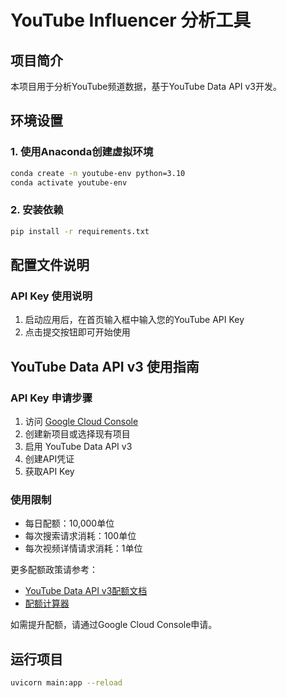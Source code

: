 # YouTube Influencer 分析工具

## 项目简介
本项目用于分析YouTube频道数据，基于YouTube Data API v3开发。

## 环境设置

### 1. 使用Anaconda创建虚拟环境
```bash
conda create -n youtube-env python=3.10
conda activate youtube-env
```

### 2. 安装依赖
```bash
pip install -r requirements.txt
```

## 配置文件说明

### API Key 使用说明
1. 启动应用后，在首页输入框中输入您的YouTube API Key
2. 点击提交按钮即可开始使用

## YouTube Data API v3 使用指南

### API Key 申请步骤
1. 访问 [Google Cloud Console](https://console.cloud.google.com/)
2. 创建新项目或选择现有项目
3. 启用 YouTube Data API v3
4. 创建API凭证
5. 获取API Key

### 使用限制
- 每日配额：10,000单位
- 每次搜索请求消耗：100单位
- 每次视频详情请求消耗：1单位

更多配额政策请参考：
- [YouTube Data API v3配额文档](https://developers.google.com/youtube/v3/getting-started#quota)
- [配额计算器](https://developers.google.com/youtube/v3/determine_quota_cost)

如需提升配额，请通过Google Cloud Console申请。

## 运行项目
```bash
uvicorn main:app --reload
